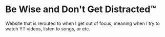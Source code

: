 # Be Wise and Don't Get Distracted™️

Website that is rerouted to when I get out of focus, meaning when I try to watch YT videos, listen to songs, or etc. 